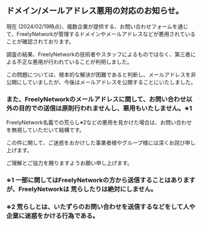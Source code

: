 ## ドメイン/メールアドレス悪用の対応のお知らせ。

 現在 (2024/02/19時点)、複数企業が提供する、お問い合わせフォームを通じて、FreelyNetworkが管理するドメインやメールアドレスなどが悪用されていることが確認されております。

調査の結果、FreelyNetworkの技術者やスタッフによるものではなく、第三者による不正な悪用が行われていることが判明しました。

 この問題については、根本的な解決が困難であると判断し、メールアドレスを非公開にしていましたが、今後はメールアドレスを公開することにいたしました。

### また、FreelyNetworkのメールアドレスに関して、お問い合わせ以外の目的での送信は原則行われませんし、悪用もいたしません。※1

 FreelyNetwork名義での荒らし※2などの悪用を見かけた場合は、お問い合わせを無視していただいて結構です。

 この件に関して、ご迷惑をおかけした事業者様やグループ様には深くお詫び申し上げます。

 ご理解とご協力を賜りますようお願い申し上げます。


### ※1 一部に関してはFreelyNetworkの方から送信することはありますが、FreelyNetworkは 荒らしたりは絶対にしません。
### ※2 荒らしとは、いたずらのお問い合わせを送信するなどをして人や企業に迷惑をかける行為である。
